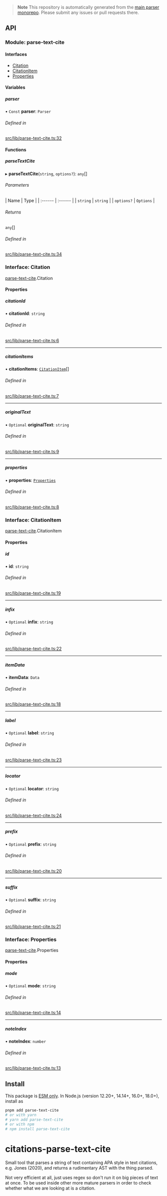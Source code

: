 > **Note**
> This repository is automatically generated from the [main parser monorepo](https://github.com/TrialAndErrorOrg/parsers). Please submit any issues or pull requests there.

## API

### Module: parse-text-cite

#### Interfaces

- [Citation](.interfaces/parse_text_cite.Citation.md)
- [CitationItem](.interfaces/parse_text_cite.CitationItem.md)
- [Properties](.interfaces/parse_text_cite.Properties.md)

#### Variables

##### parser

• `Const` **parser**: `Parser`

###### Defined in

[src/lib/parse-text-cite.ts:32](https://github.com/TrialAndErrorOrg/parsers/blob/586a0d2/libs/citations/parse-text-cite/src/lib/parse-text-cite.ts#L32)

#### Functions

##### parseTextCite

▸ **parseTextCite**(`string`, `options?`): `any`\[]

###### Parameters

\| Name | Type |
\| :------ | :------ |
\| `string` | `string` |
\| `options?` | `Options` |

###### Returns

`any`\[]

###### Defined in

[src/lib/parse-text-cite.ts:34](https://github.com/TrialAndErrorOrg/parsers/blob/586a0d2/libs/citations/parse-text-cite/src/lib/parse-text-cite.ts#L34)

### Interface: Citation

[parse-text-cite](.modules).Citation

#### Properties

##### citationId

• **citationId**: `string`

###### Defined in

[src/lib/parse-text-cite.ts:6](https://github.com/TrialAndErrorOrg/parsers/blob/586a0d2/libs/citations/parse-text-cite/src/lib/parse-text-cite.ts#L6)

---

##### citationItems

• **citationItems**: [`CitationItem`](.interfaces/parse_text_cite.CitationItem.md)\[]

###### Defined in

[src/lib/parse-text-cite.ts:7](https://github.com/TrialAndErrorOrg/parsers/blob/586a0d2/libs/citations/parse-text-cite/src/lib/parse-text-cite.ts#L7)

---

##### originalText

• `Optional` **originalText**: `string`

###### Defined in

[src/lib/parse-text-cite.ts:9](https://github.com/TrialAndErrorOrg/parsers/blob/586a0d2/libs/citations/parse-text-cite/src/lib/parse-text-cite.ts#L9)

---

##### properties

• **properties**: [`Properties`](.interfaces/parse_text_cite.Properties.md)

###### Defined in

[src/lib/parse-text-cite.ts:8](https://github.com/TrialAndErrorOrg/parsers/blob/586a0d2/libs/citations/parse-text-cite/src/lib/parse-text-cite.ts#L8)

### Interface: CitationItem

[parse-text-cite](.modules).CitationItem

#### Properties

##### id

• **id**: `string`

###### Defined in

[src/lib/parse-text-cite.ts:19](https://github.com/TrialAndErrorOrg/parsers/blob/586a0d2/libs/citations/parse-text-cite/src/lib/parse-text-cite.ts#L19)

---

##### infix

• `Optional` **infix**: `string`

###### Defined in

[src/lib/parse-text-cite.ts:22](https://github.com/TrialAndErrorOrg/parsers/blob/586a0d2/libs/citations/parse-text-cite/src/lib/parse-text-cite.ts#L22)

---

##### itemData

• **itemData**: `Data`

###### Defined in

[src/lib/parse-text-cite.ts:18](https://github.com/TrialAndErrorOrg/parsers/blob/586a0d2/libs/citations/parse-text-cite/src/lib/parse-text-cite.ts#L18)

---

##### label

• `Optional` **label**: `string`

###### Defined in

[src/lib/parse-text-cite.ts:23](https://github.com/TrialAndErrorOrg/parsers/blob/586a0d2/libs/citations/parse-text-cite/src/lib/parse-text-cite.ts#L23)

---

##### locator

• `Optional` **locator**: `string`

###### Defined in

[src/lib/parse-text-cite.ts:24](https://github.com/TrialAndErrorOrg/parsers/blob/586a0d2/libs/citations/parse-text-cite/src/lib/parse-text-cite.ts#L24)

---

##### prefix

• `Optional` **prefix**: `string`

###### Defined in

[src/lib/parse-text-cite.ts:20](https://github.com/TrialAndErrorOrg/parsers/blob/586a0d2/libs/citations/parse-text-cite/src/lib/parse-text-cite.ts#L20)

---

##### suffix

• `Optional` **suffix**: `string`

###### Defined in

[src/lib/parse-text-cite.ts:21](https://github.com/TrialAndErrorOrg/parsers/blob/586a0d2/libs/citations/parse-text-cite/src/lib/parse-text-cite.ts#L21)

### Interface: Properties

[parse-text-cite](.modules).Properties

#### Properties

##### mode

• `Optional` **mode**: `string`

###### Defined in

[src/lib/parse-text-cite.ts:14](https://github.com/TrialAndErrorOrg/parsers/blob/586a0d2/libs/citations/parse-text-cite/src/lib/parse-text-cite.ts#L14)

---

##### noteIndex

• **noteIndex**: `number`

###### Defined in

[src/lib/parse-text-cite.ts:13](https://github.com/TrialAndErrorOrg/parsers/blob/586a0d2/libs/citations/parse-text-cite/src/lib/parse-text-cite.ts#L13)

## Install

This package is [ESM only](https://gist.github.com/sindresorhus/a39789f98801d908bbc7ff3ecc99d99c). In Node.js (version 12.20+, 14.14+, 16.0+, 18.0+), install as

```bash
pnpm add parse-text-cite
# or with yarn
# yarn add parse-text-cite
# or with npm
# npm install parse-text-cite
```

# citations-parse-text-cite

Small tool that parses a string of text containing APA style in text citations, e.g. Jones (2020), and returns a rudimentary AST with the thing parsed.

Not very efficient at all, just uses regex so don't run it on big pieces of text at once. To be used inside other more mature parsers in order to check whether what we are looking at is a citation.
